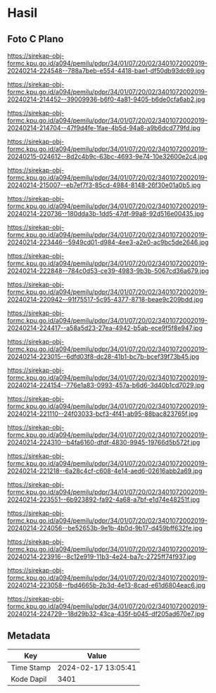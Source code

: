 # Hasil

## Foto C Plano

https://sirekap-obj-formc.kpu.go.id/a094/pemilu/pdpr/34/01/07/20/02/3401072002019-20240214-224548--788a7beb-e554-4418-bae1-df50db93dc69.jpg

https://sirekap-obj-formc.kpu.go.id/a094/pemilu/pdpr/34/01/07/20/02/3401072002019-20240214-214452--39009936-b6f0-4a81-9405-b6de0cfa6ab2.jpg

https://sirekap-obj-formc.kpu.go.id/a094/pemilu/pdpr/34/01/07/20/02/3401072002019-20240214-214704--47f9d4fe-1fae-4b5d-94a8-a9b6dcd779fd.jpg

https://sirekap-obj-formc.kpu.go.id/a094/pemilu/pdpr/34/01/07/20/02/3401072002019-20240215-024612--8d2c4b9c-63bc-4693-9e74-10e32600e2c4.jpg

https://sirekap-obj-formc.kpu.go.id/a094/pemilu/pdpr/34/01/07/20/02/3401072002019-20240214-215007--eb7ef7f3-85cd-4984-8148-26f30e01a0b5.jpg

https://sirekap-obj-formc.kpu.go.id/a094/pemilu/pdpr/34/01/07/20/02/3401072002019-20240214-220736--180dda3b-1dd5-47df-99a8-92d516e00435.jpg

https://sirekap-obj-formc.kpu.go.id/a094/pemilu/pdpr/34/01/07/20/02/3401072002019-20240214-223446--5949cd01-d984-4ee3-a2e0-ac9bc5de2646.jpg

https://sirekap-obj-formc.kpu.go.id/a094/pemilu/pdpr/34/01/07/20/02/3401072002019-20240214-222848--784c0d53-ce39-4983-9b3b-5067cd36a679.jpg

https://sirekap-obj-formc.kpu.go.id/a094/pemilu/pdpr/34/01/07/20/02/3401072002019-20240214-220942--91f75517-5c95-4377-8718-beae9c209bdd.jpg

https://sirekap-obj-formc.kpu.go.id/a094/pemilu/pdpr/34/01/07/20/02/3401072002019-20240214-224417--a58a5d23-27ea-4942-b5ab-ece9f5f8e947.jpg

https://sirekap-obj-formc.kpu.go.id/a094/pemilu/pdpr/34/01/07/20/02/3401072002019-20240214-223015--6dfd03f8-dc28-41b1-bc7b-bcef39f73b45.jpg

https://sirekap-obj-formc.kpu.go.id/a094/pemilu/pdpr/34/01/07/20/02/3401072002019-20240214-224154--776e1a83-0993-457a-b6d6-3d40b1cd7029.jpg

https://sirekap-obj-formc.kpu.go.id/a094/pemilu/pdpr/34/01/07/20/02/3401072002019-20240214-221110--24f03033-bcf3-4f41-ab95-88bac823765f.jpg

https://sirekap-obj-formc.kpu.go.id/a094/pemilu/pdpr/34/01/07/20/02/3401072002019-20240214-224310--b4fa6160-dfdf-4830-9945-19766d5b572f.jpg

https://sirekap-obj-formc.kpu.go.id/a094/pemilu/pdpr/34/01/07/20/02/3401072002019-20240214-221218--6a28c4cf-c608-4e14-aed6-02616abb2a69.jpg

https://sirekap-obj-formc.kpu.go.id/a094/pemilu/pdpr/34/01/07/20/02/3401072002019-20240214-223551--6b923892-fa92-4a68-a7bf-e1d74e48251f.jpg

https://sirekap-obj-formc.kpu.go.id/a094/pemilu/pdpr/34/01/07/20/02/3401072002019-20240214-224056--be52653b-9e1b-4b0d-9b17-d459bff632fe.jpg

https://sirekap-obj-formc.kpu.go.id/a094/pemilu/pdpr/34/01/07/20/02/3401072002019-20240214-223916--8c12e919-11b3-4e24-ba7c-2725ff74f937.jpg

https://sirekap-obj-formc.kpu.go.id/a094/pemilu/pdpr/34/01/07/20/02/3401072002019-20240214-223058--fbd4665b-2b3d-4e13-8cad-e61d6804eac6.jpg

https://sirekap-obj-formc.kpu.go.id/a094/pemilu/pdpr/34/01/07/20/02/3401072002019-20240214-224729--18d29b32-43ca-435f-b045-df205ad670e7.jpg


## Metadata

| Key        | Value               |
| ---------- | ------------------- |
| Time Stamp | 2024-02-17 13:05:41 |
| Kode Dapil | 3401                |



